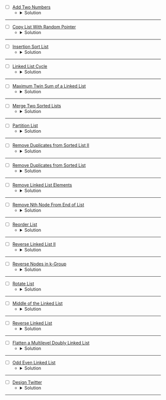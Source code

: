* [ ] [Add Two Numbers](https://leetcode.com/problems/add-two-numbers/description/) 
    * <details>
        <summary> Solution </summary>

        ```c++
            /**
            * Definition for singly-linked list.
            * struct ListNode {
            *     int val;
            *     ListNode *next;
            *     ListNode() : val(0), next(nullptr) {}
            *     ListNode(int x) : val(x), next(nullptr) {}
            *     ListNode(int x, ListNode *next) : val(x), next(next) {}
            * };
            */
            class Solution {
            public:
                ListNode* addTwoNumbers(ListNode* l1, ListNode* l2) {
                    ListNode*ans = nullptr, *tail = nullptr;
                    while(l1 != nullptr && l2 != nullptr){
                        ListNode* temp = new ListNode(l1->val + l2->val);
                        if(ans == nullptr){
                            ans = tail = temp;
                        }
                        else{
                            tail->next = temp;
                            tail = temp;
                        }
                        l1 = l1->next;
                        l2 = l2->next;
                    }
                    while(l1 != nullptr){
                        ListNode* temp = new ListNode(l1->val);
                        if(ans == nullptr){
                            ans = tail = temp;
                        }
                        else{
                            tail->next = temp;
                            tail = temp;
                        }
                        l1 = l1->next;
                    }
                    while(l2 != nullptr){
                        ListNode* temp = new ListNode(l2->val);
                        if(ans == nullptr){
                            ans = tail = temp;
                        }
                        else{
                            tail->next = temp;
                            tail = temp;
                        }
                        l2 = l2->next;
                    }
                    ListNode* cur = ans, *prev = nullptr;
                    int res = 0;
                    while(cur != nullptr){
                        res += cur->val;
                        cur->val = res % 10;
                        res /= 10;
                        prev = cur;
                        cur = cur->next;
                    }
                    if(res)prev->next = new ListNode(res);
                    return ans;
                }
            };
        
    </details>

---

* [ ] [Copy List With Random Pointer](https://leetcode.com/problems/copy-list-with-random-pointer/description/) 
    * <details>
        <summary> Solution </summary>

        ```c++
            /*
            // Definition for a Node.
            class Node {
            public:
                int val;
                Node* next;
                Node* random;
                
                Node(int _val) {
                    val = _val;
                    next = NULL;
                    random = NULL;
                }
            };
            */

            class Solution {
            public:
                Node* copyRandomList(Node* head) {
                    map<Node*, Node*>mp;
                    Node* headans = nullptr, *temp = nullptr;
                    Node* oth = head;
                    while(oth != nullptr){
                        Node* newNode = new Node(oth->val);
                        if(headans == nullptr){
                            headans = temp = newNode;
                        }
                        else{
                            temp->next = newNode;
                            temp = temp->next;
                        }
                        mp[oth] = temp;
                        oth = oth->next;
                    }
                    Node *temp2 = headans;
                    while(head != nullptr){
                        if(head->random != nullptr)temp2->random = mp[head->random];
                        head = head->next;
                        temp2 = temp2->next;
                    }
                    return headans;
                }
            };
        
    </details>

---


* [ ] [Insertion Sort List](https://leetcode.com/problems/insertion-sort-list/description/) 
    * <details>
        <summary> Solution </summary>

        ```c++
            /**
            * Definition for singly-linked list.
            * struct ListNode {
            *     int val;
            *     ListNode *next;
            *     ListNode() : val(0), next(nullptr) {}
            *     ListNode(int x) : val(x), next(nullptr) {}
            *     ListNode(int x, ListNode *next) : val(x), next(next) {}
            * };
            */
            class Solution {
                int getSize(ListNode* head){
                    int size = 0;
                    while(head != nullptr){
                        head = head->next;
                        ++size;
                    }
                    return size;
                }
                ListNode* getprevNode(ListNode* head, int index){
                    if(index == 1)return nullptr;
                    if(index == 2)return head;
                    for(int i = 1; i <= index - 2;i++){
                        head = head->next;
                    }
                    return head;
                }
                ListNode* insertionSort(ListNode* head){
                    if(head->next == nullptr || head->val <= head->next->val)return head;
                    ListNode* temp = head->next->next;
                    ListNode* cur = head->next;
                    head->next = temp;
                    cur->next = insertionSort(head);
                    return cur;
                }
            public:
                ListNode* insertionSortList(ListNode* head) {
                    ListNode* temp = nullptr;
                    int size = getSize(head);
                    for(int i = size;i >= 1;i--){
                        temp = getprevNode(head, i);
                        if(temp == nullptr)temp = insertionSort(head);
                        else temp->next = insertionSort(temp->next);
                    }
                    return temp;
                }
            };
        
    </details>

---


* [ ] [Linked List Cycle](https://leetcode.com/problems/linked-list-cycle/description/) 
    * <details>
        <summary> Solution </summary>

        ```c++
            /**
            * Definition for singly-linked list.
            * struct ListNode {
            *     int val;
            *     ListNode *next;
            *     ListNode(int x) : val(x), next(NULL) {}
            * };
            */
            class Solution {
            public:
                bool hasCycle(ListNode *head) {
                    while(head != nullptr){
                        if(head->val == 1000000)return true;
                        head->val = 1000000;
                        head = head->next;
                    }
                    return false;
                }
            };
        
    </details>

---


* [ ] [Maximum Twin Sum of a Linked List](https://leetcode.com/problems/maximum-twin-sum-of-a-linked-list/description/) 
    * <details>
        <summary> Solution </summary>

        ```c++
            /**
            * Definition for singly-linked list.
            * struct ListNode {
            *     int val;
            *     ListNode *next;
            *     ListNode() : val(0), next(nullptr) {}
            *     ListNode(int x) : val(x), next(nullptr) {}
            *     ListNode(int x, ListNode *next) : val(x), next(next) {}
            * };
            */
            class Solution {
                vector<int>v;
                void iterate(ListNode* head){
                    if(head == nullptr)return;
                    v.push_back(head->val);
                    iterate(head->next);
                }
            public:
                int pairSum(ListNode* head) {
                    iterate(head);
                    int l = 0, r = (int)v.size() - 1, ans = 0;
                    while(l <= r){
                        ans = max(ans, v[l] + v[r]);
                        ++l; --r;
                    }
                    return ans;
                }
            };
        
    </details>

---


* [ ] [Merge Two Sorted Lists](https://leetcode.com/problems/merge-two-sorted-lists/description/) 
    * <details>
        <summary> Solution </summary>

        ```c++
            /**
            * Definition for singly-linked list.
            * struct ListNode {
            *     int val;
            *     ListNode *next;
            *     ListNode() : val(0), next(nullptr) {}
            *     ListNode(int x) : val(x), next(nullptr) {}
            *     ListNode(int x, ListNode *next) : val(x), next(next) {}
            * };
            */
            class Solution {
            public:
                ListNode* mergeTwoLists(ListNode* list1, ListNode* list2) {
                    ListNode* SList = nullptr, *temp = nullptr;
                    while(list1 != nullptr && list2 != nullptr){
                        if(list1->val <= list2->val){
                            if(SList == nullptr){
                                SList = temp = list1;
                            }
                            else{
                                temp->next = list1;
                                temp = temp->next;
                            }
                            list1 = list1->next;
                        }
                        else{
                            if(SList == nullptr){
                                SList = temp = list2;
                            }
                            else{
                                temp->next = list2;
                                temp = temp->next;
                            }
                            list2 = list2->next;
                        }
                    }
                    while(list1 != nullptr){
                        if(SList == nullptr){
                            SList = temp = list1;
                        }
                        else {
                            temp->next = list1;
                            temp = temp->next;
                        }
                        list1 = list1->next;
                    }
                    while(list2 != nullptr){
                        if(SList == nullptr){
                            SList = temp = list2;
                        }
                        else {
                            temp->next = list2;
                            temp = temp->next;
                        }
                        list2 = list2->next;
                    }
                    return SList;
                }
            };
        
    </details>

---


* [ ] [Partition List](https://leetcode.com/problems/partition-list/description/) 
    * <details>
        <summary> Solution </summary>

        ```c++
            /**
            * Definition for singly-linked list.
            * struct ListNode {
            *     int val;
            *     ListNode *next;
            *     ListNode() : val(0), next(nullptr) {}
            *     ListNode(int x) : val(x), next(nullptr) {}
            *     ListNode(int x, ListNode *next) : val(x), next(next) {}
            * };
            */
            class Solution {
            public:
                ListNode* partition(ListNode* head, int x) {
                    ListNode* head1 = nullptr, *tail1 = nullptr;
                    ListNode* head2 = nullptr, *tail2 = nullptr;
                    while(head != nullptr){
                        if(head->val < x){
                            if(head1 == nullptr){
                                head1 = tail1 = head;
                            }
                            else {
                                tail1->next = head;
                                tail1 = tail1->next;
                            }
                        }
                        else{
                            if(head2 == nullptr){
                                head2 = tail2 = head;
                            }
                            else {
                                tail2->next = head;
                                tail2 = tail2->next;
                            }
                        }
                        head = head->next;
                    }
                    if(tail1 != nullptr)tail1->next = head2;
                    else head1 = tail1 = head2;
                    if(tail2 != nullptr)tail2->next = nullptr;
                    return head1;
                }
            };
        
    </details>

---


* [ ] [Remove Duplicates from Sorted List II](https://leetcode.com/problems/remove-duplicates-from-sorted-list-ii/description/) 
    * <details>
        <summary> Solution </summary>

        ```c++
            /**
            * Definition for singly-linked list.
            * struct ListNode {
            *     int val;
            *     ListNode *next;
            *     ListNode() : val(0), next(nullptr) {}
            *     ListNode(int x) : val(x), next(nullptr) {}
            *     ListNode(int x, ListNode *next) : val(x), next(next) {}
            * };
            */
            class Solution {
                int frq[222]{0};
                void Freq(ListNode* head){
                    while(head != nullptr){
                        frq[head->val + 100]++;
                        head = head->next;
                    }
                }
            public:
                ListNode* deleteDuplicates(ListNode* head) {
                    Freq(head);
                    ListNode* newHead = nullptr, *temp = nullptr, *oth = nullptr;
                    while(head != nullptr){
                        if(frq[head->val + 100] <= 1){
                            if(newHead == nullptr){
                                newHead = temp = oth = head;
                            }
                            else{
                                temp = head;
                                oth->next = temp;
                                oth = oth->next;
                            }
                            temp = temp->next;
                        }
                        head = head->next;
                    }
                    if(oth != nullptr)
                        oth->next = nullptr;
                    return newHead;
                }
            };
        
    </details>

---


* [ ] [Remove Duplicates from Sorted List](https://leetcode.com/problems/remove-duplicates-from-sorted-list/description/) 
    * <details>
        <summary> Solution </summary>

        ```c++
            /**
            * Definition for singly-linked list.
            * struct ListNode {
            *     int val;
            *     ListNode *next;
            *     ListNode() : val(0), next(nullptr) {}
            *     ListNode(int x) : val(x), next(nullptr) {}
            *     ListNode(int x, ListNode *next) : val(x), next(next) {}
            * };
            */
            class Solution {
                int frq[222]{0};
            public:
                ListNode* deleteDuplicates(ListNode* head) {
                    ListNode* oth = nullptr, *temp = head, *cur = nullptr;
                    while(temp != nullptr){
                        if(frq[temp->val + 100] == 0){
                            if(oth == nullptr){
                                oth = temp;
                            }
                            else{
                                oth->next = temp;
                                oth = oth->next;
                            }
                        }
                        frq[temp->val + 100]++;
                        temp = temp->next;
                    }
                    if(oth != nullptr)
                        oth->next = nullptr;
                    return head;
                }
            };
        
    </details>

---


* [ ] [Remove Linked List Elements](https://leetcode.com/problems/remove-linked-list-elements/description/) 
    * <details>
        <summary> Solution </summary>

        ```c++
           /**
            * Definition for singly-linked list.
            * struct ListNode {
            *     int val;
            *     ListNode *next;
            *     ListNode() : val(0), next(nullptr) {}
            *     ListNode(int x) : val(x), next(nullptr) {}
            *     ListNode(int x, ListNode *next) : val(x), next(next) {}
            * };
            */
            class Solution {
            public:
                ListNode* removeElements(ListNode* head, int val) {
                    if(head == nullptr)return head;
                    if(head->val == val)head = removeElements(head->next, val);
                    else head->next = removeElements(head->next, val);
                    return head;
                }
            }; 
        
    </details>

---


* [ ] [Remove Nth Node From End of List](https://leetcode.com/problems/remove-nth-node-from-end-of-list/description/) 
    * <details>
        <summary> Solution </summary>

        ```c++
            /**
            * Definition for singly-linked list.
            * struct ListNode {
            *     int val;
            *     ListNode *next;
            *     ListNode() : val(0), next(nullptr) {}
            *     ListNode(int x) : val(x), next(nullptr) {}
            *     ListNode(int x, ListNode *next) : val(x), next(next) {}
            * };
            */
            class Solution {
                ListNode* remove(ListNode* head, int index){
                    if(index == 0){
                        head = head->next;
                    }
                    else{
                        ListNode* temp = head;
                        for(int i = 0; i < index - 1;i++){
                            temp = temp->next;
                        }
                        ListNode* cur = temp->next;
                        temp->next = cur->next;
                    }
                    return head;
                }
            public:
                ListNode* removeNthFromEnd(ListNode* head, int n) {
                    ListNode* temp = head;
                    int size = 0;
                    while(temp != nullptr){
                        ++size;
                        temp = temp->next;
                    }
                    int index = size - n;
                    return remove(head, index);
                }
            };
        
    </details>

---


* [ ] [Reorder List](https://leetcode.com/problems/reorder-list/description/) 
    * <details>
        <summary> Solution </summary>

        ```c++
            /**
            * Definition for singly-linked list.
            * struct ListNode {
            *     int val;
            *     ListNode *next;
            *     ListNode() : val(0), next(nullptr) {}
            *     ListNode(int x) : val(x), next(nullptr) {}
            *     ListNode(int x, ListNode *next) : val(x), next(next) {}
            * };
            */
            class Solution {
            public:
                void reorderList(ListNode* head) {
                    vector<int>v, vv;
                    ListNode* temp2 = head;
                    while(temp2 != nullptr){
                        v.push_back(temp2->val);
                        temp2 = temp2->next;
                    }
                    int l = 0, r = (int)v.size() - 1;
                    while(l <= r){
                        if(l == r)vv.push_back(v[l]);
                        else vv.push_back(v[l]), vv.push_back(v[r]);
                        ++l, --r;
                    }
                    temp2 = head->next;
                    for(int i = 1;i < vv.size();i++){
                        temp2->val = vv[i];
                        temp2 = temp2->next;
                    }
                }
            };
        
    </details>

---


* [ ] [Reverse Linked List II](https://leetcode.com/problems/reverse-linked-list-ii/description/) 
    * <details>
        <summary> Solution </summary>

        ```c++
            /**
            * Definition for singly-linked list.
            * struct ListNode {
            *     int val;
            *     ListNode *next;
            *     ListNode() : val(0), next(nullptr) {}
            *     ListNode(int x) : val(x), next(nullptr) {}
            *     ListNode(int x, ListNode *next) : val(x), next(next) {}
            * };
            */
            class Solution {
                pair<ListNode*,ListNode*> Get_head_tail(ListNode* head, int left, int right){
                    int idx = 0;
                    ListNode* first = nullptr, *second = nullptr;
                    while(head != nullptr){
                        if(idx == (left - 1)){
                            first = head;
                        }
                        if(idx == (right - 1)){
                            second = head;
                        }
                        head = head->next;
                        ++idx;
                    }
                    return {first, second};
                }
            public:
                ListNode* reverseBetween(ListNode* head, int left, int right) {
                    if(left == right)return head;
                    pair<ListNode*,ListNode*> head_tail = Get_head_tail(head, left, right);
                    ListNode* first = head_tail.first, *second = head_tail.second, *cur = second->next, *prev = nullptr;
                    if(head != first){
                        prev = head;
                        while(prev->next != first){
                            prev = prev->next;
                        }
                    }
                    for(int i = 1; i <= right - left + 1;i++){
                        ListNode* temp = first->next;
                        first->next = cur;
                        cur= first;
                        first = temp;
                    }
                    if(prev != nullptr){
                        prev->next = cur;
                    }
                    else head = cur;
                    return head;
                }
            };
        
    </details>

---


* [ ] [Reverse Nodes in k-Group](https://leetcode.com/problems/reverse-nodes-in-k-group/description/) 
    * <details>
        <summary> Solution </summary>

        ```c++
            /**
            * Definition for singly-linked list.
            * struct ListNode {
            *     int val;
            *     ListNode *next;
            *     ListNode() : val(0), next(nullptr) {}
            *     ListNode(int x) : val(x), next(nullptr) {}
            *     ListNode(int x, ListNode *next) : val(x), next(next) {}
            * };
            */
            class Solution {
            public:
                ListNode* reverseKGroup(ListNode* head, int k) {
                    ListNode* tail = head;
                    for(int i = 0 ; i < k - 1 && tail != nullptr;i++){
                        tail = tail->next;
                    }
                    if(tail == nullptr)return head;
                    ListNode* prev = reverseKGroup(tail->next, k);
                    ListNode* next = nullptr;
                    ListNode* cur = head;
                    while(cur != tail){
                        next = cur->next;
                        cur->next = prev;
                        prev = cur;
                        cur = next;
                    }
                    cur->next = prev;
                    return cur;
                }
            };
        
    </details>

---


* [ ] [Rotate List](https://leetcode.com/problems/rotate-list/description/) 
    * <details>
        <summary> Solution </summary>

        ```c++
            /**
            * Definition for singly-linked list.
            * struct ListNode {
            *     int val;
            *     ListNode *next;
            *     ListNode() : val(0), next(nullptr) {}
            *     ListNode(int x) : val(x), next(nullptr) {}
            *     ListNode(int x, ListNode *next) : val(x), next(next) {}
            * };
            */
            class Solution {
                pair<ListNode*, int> Get_Tail_Count(ListNode* head){
                    ListNode* prev = nullptr;
                    int count = 0;
                    while(head != nullptr){
                        prev = head;
                        head = head->next;
                        ++count;
                    }
                    return make_pair(prev, count);
                }
            public:
                ListNode* rotateRight(ListNode* head, int k) {
                    pair<ListNode*,int> res = Get_Tail_Count(head);
                    ListNode* tail = res.first;
                    int size = res.second;
                    if(size == 0)return nullptr;
                    k %= size;
                    int last_Node = size - k;
                    ListNode* temp = head;
                    for(int i = 0 ; i < last_Node - 1;i++){
                        temp = temp->next;
                    }
                    tail->next = head;
                    head = temp->next;
                    temp->next = nullptr;
                    return head;
                }
            };
        
    </details>

---


* [ ] [Middle of the Linked List](https://leetcode.com/problems/middle-of-the-linked-list/description/) 
    * <details>
        <summary> Solution </summary>

        ```c++
            /**
             * Definition for singly-linked list.
            * struct ListNode {
            *     int val;
            *     ListNode *next;
            *     ListNode() : val(0), next(nullptr) {}
            *     ListNode(int x) : val(x), next(nullptr) {}
            *     ListNode(int x, ListNode *next) : val(x), next(next) {}
            * };
            */
            class Solution {
                int cntNodes(ListNode* head){
                    if(head == nullptr)
                        return 0;
                    return cntNodes(head->next) + 1;
                }
                ListNode* Mid(ListNode* head, int middle, int idx = 0){
                    if(idx == middle)
                        return head;
                    return Mid(head->next, middle, ++idx);
                }
            public:
                ListNode* middleNode(ListNode* head) {
                    int cnt = cntNodes(head);
                    int mid = cnt / 2;
                    return Mid(head, mid);
                }
            };
        
    </details>

---


* [ ] [Reverse Linked List](https://leetcode.com/problems/reverse-linked-list/description/) 
    * <details>
        <summary> Solution </summary>

        ```c++
            /**
             * Definition for singly-linked list.
            * struct ListNode {
            *     int val;
            *     ListNode *next;
            *     ListNode() : val(0), next(nullptr) {}
            *     ListNode(int x) : val(x), next(nullptr) {}
            *     ListNode(int x, ListNode *next) : val(x), next(next) {}
            * };
            */
            class Solution {
                ListNode* root;
            public:
                // ListNode* reverseList(ListNode* head) {
                //     if(head == nullptr)
                //         return head;
                //     if(head->next == nullptr)
                //        return root = head;

                //     reverseList(head->next);
                //     ListNode* Next = head->next;
                //     Next->next = head;
                //     head->next = nullptr;
                //     return root;
                // }

                ListNode* reverseList(ListNode* head) {
                    ListNode* prev = nullptr, *cur = head, *next = nullptr;
                    while(cur != nullptr){
                        next = cur->next;
                        cur->next = prev;
                        prev = cur;
                        cur = next;
                    }
                    return prev;
                }
            };
        
    </details>

---


* [ ] [Flatten a Multilevel Doubly Linked List](https://leetcode.com/problems/flatten-a-multilevel-doubly-linked-list/description/) 
    * <details>
        <summary> Solution </summary>

        ```c++
            /*
            // Definition for a Node.
            class Node {
            public:
                int val;
                Node* prev;
                Node* next;
                Node* child;
            };
            */

            class Solution {
                Node* root = nullptr, *temp = nullptr;;
                Node* Flatten(Node* head){
                    Node* it = nullptr, *prev = nullptr;;
                    for(it = head; it != nullptr;){
                        if(it->child != nullptr){
                            Node* Next = it->next;
                            Node* child = Flatten(it->child);
                            it->next = it->child;
                            it->child->prev = it;
                            child->next = Next;
                            if(Next != nullptr)Next->prev = child;
                            it->child = nullptr;
                            prev = child;
                            it = Next;
                            continue;
                        }
                        prev = it;
                        it = it->next;
                    }
                    return prev;
                }
            public:
                Node* flatten(Node* head) {
                    Flatten(head);
                    return head;
                }
            };
        
    </details>

---




* [ ] [Odd Even Linked List](https://leetcode.com/problems/odd-even-linked-list/description/) 
    * <details>
        <summary> Solution </summary>

        ```c++
            /**
            * Definition for singly-linked list.
            * struct ListNode {
            *     int val;
            *     ListNode *next;
            *     ListNode() : val(0), next(nullptr) {}
            *     ListNode(int x) : val(x), next(nullptr) {}
            *     ListNode(int x, ListNode *next) : val(x), next(next) {}
            * };
            */
            class Solution {
            public:
                ListNode* oddEvenList(ListNode* head) {
                    int index = 1;
                    ListNode* oddRoot = nullptr, *oddTemp = nullptr;
                    ListNode* evenRoot = nullptr, *evenTemp = nullptr;
                    while(head != nullptr) {
                        if(index & 1) {
                            if(oddRoot == nullptr)
                                oddRoot = oddTemp = head;
                            else
                                oddTemp->next = head;
                            if(oddRoot != head) oddTemp = oddTemp->next;
                        }
                        else {
                            if(evenRoot == nullptr)
                                evenRoot = evenTemp = head;
                            else
                                evenTemp->next = head;
                            if(evenRoot != head) evenTemp = evenTemp->next;
                        }
                        head = head->next;
                        index += 1;
                    }
                    if(oddTemp != nullptr)
                        oddTemp->next = evenRoot;
                    if(evenTemp != nullptr)
                        evenTemp->next = nullptr;
                    return oddRoot;
                }
            };
        
    </details>

---





* [ ] [Design Twitter](https://leetcode.com/problems/design-twitter/description/) 
    * <details>
        <summary> Solution </summary>

        ```c++
            struct Node {
                int time;
                int tweetId;
                Node* next;
                Node(int _time, int _tweetId) : time(_time), tweetId(_tweetId), next(nullptr) {}
                bool operator<(const Node& oth) {
                    return time < oth.time;
                }
            };
            class Twitter {
                int _time;
                unordered_map<int, Node*> _posts;
                unordered_map<int, unordered_set<int>> _followers;
            public:
                Twitter() {
                    _time = 1;
                    for(int i = 1; i <= 500;i++) {
                        _followers[i].insert(i);
                    }
                }
                
                void postTweet(int userId, int tweetId) {
                    Node* newPost = new Node(_time, tweetId);
                    if(_posts[userId] == nullptr) {
                        _posts[userId] = newPost;
                    }
                    else {
                        Node* lastPost = _posts[userId];
                        newPost->next = lastPost;
                        _posts[userId] = newPost;
                    }
                    _time += 1;
                }
                
                vector<int> getNewsFeed(int userId) {
                    vector<int> result;
                    priority_queue<Node*> _recentPosts;
                    for(auto &user: _followers[userId]) {
                        Node* post = _posts[user];
                        if(post != nullptr) _recentPosts.push(post);
                    }
                    while(!_recentPosts.empty() && result.size() != 10) {
                        Node* recentPost = _recentPosts.top();
                        _recentPosts.pop();
                        result.push_back(recentPost->tweetId);
                        recentPost = recentPost->next;
                        if(recentPost != nullptr)
                            _recentPosts.push(recentPost);
                    }
                    return result;
                }
                
                void follow(int followerId, int followeeId) {
                    _followers[followerId].insert(followeeId);
                }
                
                void unfollow(int followerId, int followeeId) {
                    _followers[followerId].erase(followeeId);
                }
            };

            /**
            * Your Twitter object will be instantiated and called as such:
            * Twitter* obj = new Twitter();
            * obj->postTweet(userId,tweetId);
            * vector<int> param_2 = obj->getNewsFeed(userId);
            * obj->follow(followerId,followeeId);
            * obj->unfollow(followerId,followeeId);
            */
        
    </details>

---